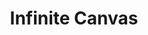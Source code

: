 ---
layout: bookmark
title: Infinite Canvas
tags:
  - Bookmarks
  - Tools
created: '2022-10-25T01:59:56.000Z'
link: https://infinitecanvas.tools
id: 552296967
image: https://infinitecanvas.tools/images/og_image.jpg
---